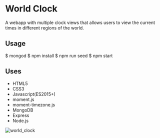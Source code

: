 # World Clock
A webapp with multiple clock views that allows users to view the current times in different regions of the world.

## Usage
$ mongod
$ npm install
$ npm run seed
$ npm start

## Uses
* HTML5
* CSS3
* Javascript(ES2015+)
* moment.js
* moment-timezone.js
* MongoDB
* Express
* Node.js

![world_clock](https://user-images.githubusercontent.com/24850718/33455356-a5c9e78c-d5d0-11e7-8935-f5e16ada2aad.gif)
